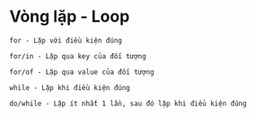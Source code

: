 # Vòng lặp - Loop

```
for - Lặp với điều kiện đúng 
```

```
for/in - Lặp qua key của đối tượng
```

```
for/of - Lặp qua value của đối tượng
```

```
while - Lặp khi điều kiện đúng
```

```
do/while - Lặp ít nhất 1 lần, sau đó lặp khi điểu kiện đúng
```